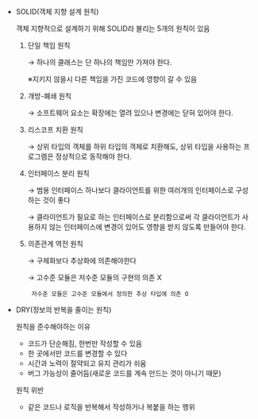 - SOLID(객체 지향 설계 원칙)
    
    객체 지향적으로 설계하기 위해 SOLID라 불리는 5개의 원칙이 있음
    
    1. 단일 책임 원칙
        
        → 하나의 클래스는 단 하나의 책임만 가져야 한다.
        
        ※지키지 않을시 다른 책임을 가진 코드에 영향이 갈 수 있음
        
    2. 개방-폐쇄 원칙
        
        → 소프트웨어 요소는 확장에는 열려 있으나 변경에는 닫혀 있어야 한다.
        
    3. 리스코프 치환 원칙
        
        → 상위 타입의 객체를 하위 타입의 객체로 치환해도, 상위 타입을 사용하는 프로그램은 정상적으로 동작해야 한다.
        
    4. 인터페이스 분리 원칙
        
        → 범용 인터페이스 하나보다 클라이언트를 위한 여러개의 인터페이스로 구성하는 것이 좋다
        
        → 클라이언트가 필요로 하는 인터페이스로 분리함으로써 각 클라이언트가 사용하지 않는 인터페이스에 변경이 있어도 영향을 받지 않도록 만들어야 한다.
        
    5. 의존관계 역전 원칙
        
        → 구체화보다 추상화에 의존해야한다
        
        → 고수준 모듈은 저수준 모듈의 구현의 의존 X
        
            저수준 모듈은 고수준 모듈에서 정의한 추상 타입에 의존 O
        
- DRY(정보의 반복을 줄이는 원칙)
    
    원칙을 준수해야하는 이유
    
    - 코드가 단순해짐, 한번만 작성할 수 있음
    - 한 곳에서만 코드를 변경할 수 있다
    - 시간과 노력이 절약되고 유지 관리가 쉬움
    - 버그 가능성이 줄어듬(새로운 코드를 계속 만드는 것이 아니기 때문)
    
    원칙 위반
    
    - 같은 코드나 로직을 반복해서 작성하거나 복붙을 하는 행위